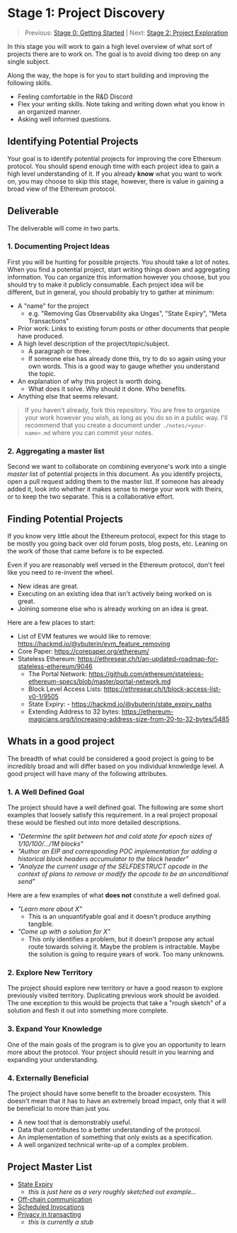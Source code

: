 # Stage 1: Project Discovery

> Previous: [Stage 0: Getting Started](./stage-0-getting-started.md) | Next: [Stage 2: Project Exploration](./stage-2-project-exploration.md)

In this stage you will work to gain a high level overview of what sort of
projects there are to work on. The goal is to avoid diving too deep on any
single subject.

Along the way, the hope is for you to start building and improving the following skills.

- Feeling comfortable in the R&D Discord
- Flex your writing skills. Note taking and writing down what you know in an organized manner.
- Asking well informed questions.


## Identifying Potential Projects

Your goal is to identify potential projects for improving the core Ethereum protocol. You should spend enough time with each project idea to gain a high level understanding of it. If you already **know** what you want to work on, you may choose to skip this stage, however, there is value in gaining a broad view of the Ethereum protocol.

## Deliverable

The deliverable will come in two parts.

### 1. Documenting Project Ideas

First you will be hunting for possible projects. You should take a lot of notes. When you find a potential project, start writing things down and aggregating information. You can organize this information however you choose, but you should try to make it publicly consumable. Each project idea will be different, but in general, you should probably try to gather at minimum:

- A "name" for the project
    - e.g. "Removing Gas Observability aka Ungas", "State Expiry", "Meta Transactions"
- Prior work: Links to existing forum posts or other documents that people have produced.
- A high level description of the project/topic/subject.
    - A paragraph or three.
    - If someone else has already done this, try to do so again using your own words. This is a good way to gauge whether you understand the topic.
- An explanation of why this project is worth doing.
    - What does it solve.  Why should it done.  Who benefits.
- Anything else that seems relevant.

> If you haven't already, fork this repository. You are free to organize your work however you wish, as long as you do so in a public way. I'll recommend that you create a document under `./notes/<your-name>.md` where you can commit your notes.

### 2. Aggregating a master list

Second we want to collaborate on combining everyone's work into a single *master* list of potential projects in this document. As you identify projects, open a pull request adding them to the master list. If someone has already added it, look into whether it makes sense to merge your work with theirs, or to keep the two separate. This is a collaborative effort.

## Finding Potential Projects

If you know very little about the Ethereum protocol, expect for this stage to be mostly you going back over old forum posts, blog posts, etc. Leaning on the work of those that came before is to be expected.

Even if you are reasonably well versed in the Ethereum protocol, don't feel like you need to re-invent the wheel.

- New ideas are great.
- Executing on an existing idea that isn't actively being worked on is great.
- Joining someone else who is already working on an idea is great.

Here are a few places to start:

- List of EVM features we would like to remove: https://hackmd.io/@vbuterin/evm_feature_removing
- Core Paper: https://corepaper.org/ethereum/
- Stateless Ethereum: https://ethresear.ch/t/an-updated-roadmap-for-stateless-ethereum/9046
    - The Portal Network: https://github.com/ethereum/stateless-ethereum-specs/blob/master/portal-network.md
    - Block Level Access Lists: https://ethresear.ch/t/block-access-list-v0-1/9505
    - State Expiry: - https://hackmd.io/@vbuterin/state_expiry_paths
    - Extending Address to 32 bytes: https://ethereum-magicians.org/t/increasing-address-size-from-20-to-32-bytes/5485

## Whats in a good project

The breadth of what could be considered a good project is going to be incredibly broad and will differ based on you individual knowledge level. A good project will have many of the following attributes.


### 1. A Well Defined Goal

The project should have a well defined goal. The following are some short examples that loosely satisfy this requirement. In a real project proposal these would be fleshed out into more detailed descriptions.

- *"Determine the split between hot and cold state for epoch sizes of 1/10/100/.../1M blocks"*
- *"Author an EIP and corresponding POC implementation for adding a historical block headers accumulator to the block header"*
- *"Analyze the current usage of the SELFDESTRUCT opcode in the context of plans to remove or modify the opcode to be an unconditional send"*

Here are a few examples of what **does not** constitute a well defined goal.

- *"Learn more about X"*
    - This is an unquantifyable goal and it doesn't produce anything tangible.
- *"Come up with a solution for X"*
    - This only identifies a problem, but it doesn't propose any actual route towards solving it. Maybe the problem is intractable. Maybe the solution is going to require years of work. Too many unknowns.


### 2. Explore New Territory

The project should explore new territory or have a good reason to explore previously visited territory. Duplicating previous work should be avoided. The one exception to this would be projects that take a "rough sketch" of a solution and flesh it out into something more complete.


### 3. Expand Your Knowledge

One of the main goals of the program is to give you an opportunity to learn more about the protocol. Your project should result in you learning and expanding your understanding.


### 4. Externally Beneficial

The project should have some benefit to the broader ecosystem. This doesn't mean that it has to have an extremely broad impact, only that it will be beneficial to more than just you. 

- A new tool that is demonstrably useful. 
- Data that contributes to a better understanding of the protocol.
- An implementation of something that only exists as a specification.
- A well organized technical write-up of a complex problem.


## Project Master List

- [State Expiry](./notes/piper.md#state-expiry)
    - *this is just here as a very roughly sketched out example...*
- [Off-chain communication](./notes/virepri.md#1-off-chain-communication)
- [Scheduled Invocations](./notes/virepri.md#2-contract-scheduled-invocations)
- [Privacy in transacting](./notes/virepri.md#3-privacy-in-transacting--executing)
    - *this is currently a stub*
